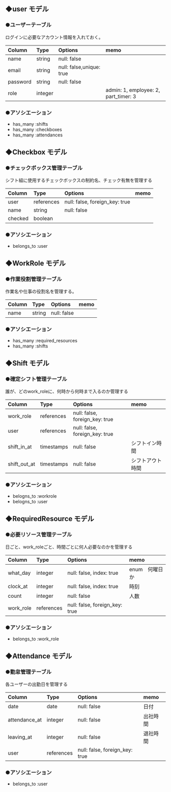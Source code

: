 ## ◆user モデル

### **●ユーザーテーブル**
ログインに必要なアカウント情報を入れておく。

| Column     | Type    | Options                  | memo                |
| :--------- | :------ | :----------------------- | :------------------ |
| name       | string  | null: false              |                     |
| email      | string  | null: false,unique: true |                     |
| password   | string  | null: false              |                     |
| role       | integer |                          | admin: 1, employee: 2, part_timer: 3 |

### **●アソシエーション**
- has_many :shifts
- has_many :checkboxes
- has_many :attendances

## ◆Checkbox モデル

### **●チェックボックス管理テーブル**
シフト組に使用するチェックボックスの制約名、チェック有無を管理する

| Column     | Type       | Options                        | memo        |
| :--------- | :--------- | :----------------------------- | :---------- |
| user       | references | null: false, foreign_key: true |             |
| name       | string     | null: false                    |             |
| checked    | boolean    |                          　　　 |             |

### **●アソシエーション**
- belongs_to :user

## ◆WorkRole モデル

### **●作業役割管理テーブル**
作業名や仕事の役割名を管理する。

| Column     | Type   | Options     | memo        |
| :--------- | :----- | :---------- | :---------- |
| name       | string | null: false |             |

### **●アソシエーション**
- has_many :required_resources
- has_many :shifts

## ◆Shift モデル

### **●確定シフト管理テーブル**
誰が、どのwork_roleに、何時から何時まで入るのか管理する

| Column       | Type       | Options                        | memo          |
| :----------- | :--------- | :----------------------------- | :------------ |
| work_role    | references | null: false, foreign_key: true |               |
| user         | references | null: false, foreign_key: true |               |
| shift_in_at  | timestamps | null: false                    | シフトイン時間   |
| shift_out_at | timestamps | null: false                    | シフトアウト時間 |

### **●アソシエーション**
- belogns_to :workrole
- belogns_to :user

## ◆RequiredResource モデル

### **●必要リソース管理テーブル**
日ごと、work_roleごと、時間ごとに何人必要なのかを管理する

| Column    | Type       | Options                        | memo         |
| :-------- | :--------- | :----------------------------- | :----------- |
| what_day  | integer    | null: false, index: true       | enum　何曜日か |
| clock_at  | integer    | null: false, index: true       | 時刻          |
| count     | integer    | null: false                    | 人数   　　　  |
| work_role | references | null: false, foreign_key: true |              |

### **●アソシエーション**
- belongs_to :work_role

## ◆Attendance モデル

### **●勤怠管理テーブル**
各ユーザーの出勤日を管理する

| Column        | Type       | Options                        | memo    |
| :------------ | :--------- | :----------------------------- | :------ |
| date          | date       | null: false                    | 日付     |
| attendance_at | integer    | null: false                    | 出社時間  |
| leaving_at    | integer    | null: false                    | 退社時間  |
| user          | references | null: false, foreign_key: true |          |

### **●アソシエーション**
- belongs_to :user
